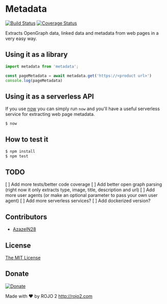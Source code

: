 # Metadata

[![Build Status](https://travis-ci.org/rojo2/metadata.svg?branch=master)](https://travis-ci.org/rojo2/metadata)
[![Coverage Status](https://coveralls.io/repos/github/rojo2/metadata/badge.svg?branch=master)](https://coveralls.io/github/rojo2/metadata?branch=master)

Extracts OpenGraph data, linked data and metadata from web pages in a very easy way.

## Using it as a library

```javascript
import metadata from 'metadata';

const pageMetadata = await metadata.get('https://<product url>')
console.log(pageMetadata)
```

## Using it as a serverless API

If you use [now](https://zeit.co/now) you can simply run `now` and you'll have a useful 
serverless service for extracting web page metadata.

```sh
$ now
```

## How to test it

```sh
$ npm install
$ npm test
```

## TODO 

[ ] Add more tests/better code coverage
[ ] Add better open graph parsing (right now it only extracts type, image, title, description and url)
[ ] Add more user agents (or make an optional parameter to pass your own user agent)
[ ] Add more serverless services?
[ ] Add dockerized version?

## Contributors

- [AzazelN28](https://github.com/azazeln28)

## License

[The MIT License](http://opensource.org/licenses/MIT) 

## Donate

[![Donate](https://img.shields.io/badge/Donate-PayPal-green.svg)](https://www.paypal.com/cgi-bin/webscr?cmd=_s-xclick&hosted_button_id=VL264WAE64MLQ&source=url)

Made with :heart: by ROJO 2 <http://rojo2.com>
